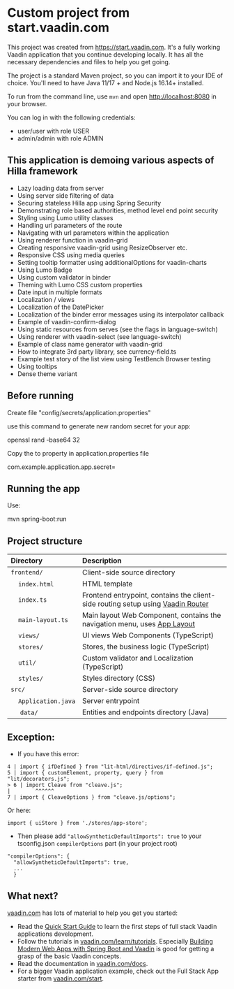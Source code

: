 # Custom project from start.vaadin.com

This project was created from https://start.vaadin.com. It's a fully working Vaadin application that you continue developing locally.
It has all the necessary dependencies and files to help you get going.

The project is a standard Maven project, so you can import it to your IDE of choice. You'll need to have Java 11/17 + and Node.js 16.14+ installed.

To run from the command line, use `mvn` and open [http://localhost:8080](http://localhost:8080) in your browser.

You can log in with the following credentials:
- user/user with role USER
- admin/admin with role ADMIN

## This application is demoing various aspects of Hilla framework

- Lazy loading data from server
- Using server side filtering of data
- Securing stateless Hilla app using Spring Security
- Demonstrating role based authorities, method level end point security
- Styling using Lumo utility classes
- Handling url parameters of the route
- Navigating with url parameters within the application
- Using renderer function in vaadin-grid
- Creating responsive vaadin-grid using ResizeObserver etc.
- Responsive CSS using media queries
- Setting tooltip formatter using additionalOptions for vaadin-charts
- Using Lumo Badge
- Using custom validator in binder
- Theming with Lumo CSS custom properties
- Date input in multiple formats
- Localization / views
- Localization of the DatePicker
- Localization of the binder error messages using its interpolator callback
- Example of vaadin-confirm-dialog
- Using static resources from serves (see the flags in language-switch)
- Using renderer with vaadin-select (see language-switch)
- Example of class name generator with vaadin-grid
- How to integrate 3rd party library, see currency-field.ts
- Example test story of the list view using TestBench Browser testing
- Using tooltips
- Dense theme variant

## Before running

Create file "config/secrets/application.properties"

use this command to generate new random secret for your app:

openssl rand -base64 32

Copy the <secret key> to property in application.properties file

com.example.application.app.secret=<secret key>

## Running the app

Use:

mvn spring-boot:run

## Project structure

| Directory                                  | Description                                                                                                                 |
| :----------------------------------------- | :-------------------------------------------------------------------------------------------------------------------------- |
| `frontend/`                                | Client-side source directory                                                                                                |
| &nbsp;&nbsp;&nbsp;&nbsp;`index.html`       | HTML template                                                                                                 |
| &nbsp;&nbsp;&nbsp;&nbsp;`index.ts`         | Frontend entrypoint, contains the client-side routing setup using [Vaadin Router](https://vaadin.com/router)                |
| &nbsp;&nbsp;&nbsp;&nbsp;`main-layout.ts`   | Main layout Web Component, contains the navigation menu, uses [App Layout](https://vaadin.com/components/vaadin-app-layout) |
| &nbsp;&nbsp;&nbsp;&nbsp;`views/`           | UI views Web Components (TypeScript)                                                                                        |
| &nbsp;&nbsp;&nbsp;&nbsp;`stores/`          | Stores, the business logic (TypeScript)                                                                                        |
| &nbsp;&nbsp;&nbsp;&nbsp;`util/`            | Custom validator and Localization (TypeScript)                                                                                        |
| &nbsp;&nbsp;&nbsp;&nbsp;`styles/`          | Styles directory (CSS)                                                                                               |
| `src/`                                     | Server-side source directory                                                                                           |
| &nbsp;&nbsp;&nbsp;&nbsp;`Application.java` | Server entrypoint                                                                                          |
| &nbsp;&nbsp;&nbsp;&nbsp; `data/`            | Entities and endpoints directory (Java)                                                                                              |

## Exception:
- If you have this error:

```[TypeScript] Module '"/Users/pczuczor/Projects/hilla-demo/node_modules/.pnpm/@types+cleave.js@1.4.7/node_modules/@types/cleave.js/index"' can only be default-imported using the 'allowSyntheticDefaultImports' flag
4 | import { ifDefined } from "lit-html/directives/if-defined.js";
5 | import { customElement, property, query } from "lit/decorators.js";
> 6 | import Cleave from "cleave.js";
|        ^^^^^^
7 | import { CleaveOptions } from "cleave.js/options";
```
Or here:
```
import { uiStore } from './stores/app-store';
```

- Then please add `"allowSyntheticDefaultImports": true` to your tsconfig.json `compilerOptions` part (in your project root)
```
"compilerOptions": {
  "allowSyntheticDefaultImports": true,
  ...
  }
```


## What next?

[vaadin.com](https://vaadin.com) has lots of material to help you get you started:

- Read the [Quick Start Guide](https://vaadin.com/docs/v16/flow/typescript/quick-start-guide.html) to learn the first steps of full stack Vaadin applications development.
- Follow the tutorials in [vaadin.com/learn/tutorials](https://vaadin.com/learn/tutorials). Especially [Building Modern Web Apps with Spring Boot and Vaadin](https://vaadin.com/learn/tutorials/modern-web-apps-with-spring-boot-and-vaadin) is good for getting a grasp of the basic Vaadin concepts.
- Read the documentation in [vaadin.com/docs](https://vaadin.com/docs).
- For a bigger Vaadin application example, check out the Full Stack App starter from [vaadin.com/start](https://vaadin.com/start).

